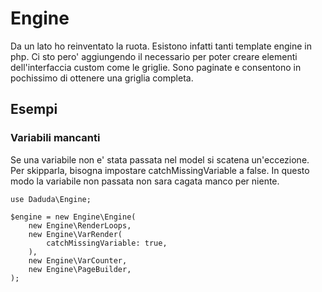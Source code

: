 # Engine

Da un lato ho reinventato la ruota. Esistono infatti tanti template engine in php. Ci sto pero' aggiungendo il necessario per poter creare elementi dell'interfaccia custom come le griglie. Sono paginate e consentono in pochissimo di ottenere una griglia completa.

## Esempi

### Variabili mancanti

Se una variabile non e' stata passata nel model si scatena un'eccezione. Per skipparla, bisogna impostare catchMissingVariable a false. In questo modo la variabile non passata non sara cagata manco per niente.

```
use Daduda\Engine;

$engine = new Engine\Engine(
    new Engine\RenderLoops,
    new Engine\VarRender(
        catchMissingVariable: true,
    ),
    new Engine\VarCounter,
    new Engine\PageBuilder,
);
```
